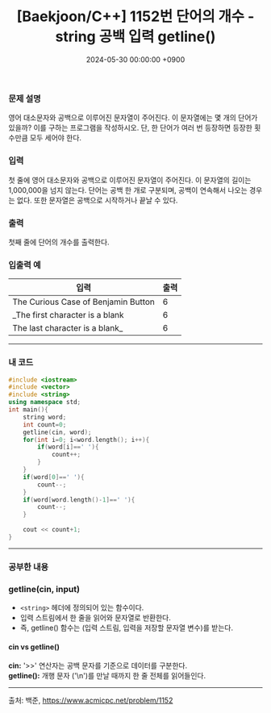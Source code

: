 ﻿---
#classes: wide
#toc: true
#toc_label: "My Table of Contents"
#toc_icon: "cog"
layout: single
title: "[Baekjoon/C++] 1152번 단어의 개수 - string 공백 입력 getline()"
date: "2024-05-30 00:00:00 +0900"
last_modified_at: "2024-05-30 00:00:00 +0900"
categories:
  - Baekjoon
tags:
  - c++
  - bronze2
author_profile: true
sidebar:
    nav: docs
---

### 문제 설명
영어 대소문자와 공백으로 이루어진 문자열이 주어진다. 이 문자열에는 몇 개의 단어가 있을까? 이를 구하는 프로그램을 작성하시오. 단, 한 단어가 여러 번 등장하면 등장한 횟수만큼 모두 세어야 한다.

### 입력
첫 줄에 영어 대소문자와 공백으로 이루어진 문자열이 주어진다. 이 문자열의 길이는 1,000,000을 넘지 않는다. 단어는 공백 한 개로 구분되며, 공백이 연속해서 나오는 경우는 없다. 또한 문자열은 공백으로 시작하거나 끝날 수 있다.

### 출력
첫째 줄에 단어의 개수를 출력한다.

### 입출력 예

| 입력 | 출력 |
| --- | --- |
| The Curious Case of Benjamin Button | 6 |
| _The first character is a blank | 6 |
| The last character is a blank_ | 6 |

---

### 내 코드
```c++
#include <iostream>
#include <vector>
#include <string>
using namespace std;
int main(){
    string word;
    int count=0;
    getline(cin, word);
    for(int i=0; i<word.length(); i++){
        if(word[i]==' '){
            count++;
        }
    }
    if(word[0]==' '){
        count--;
    }
    if(word[word.length()-1]==' '){
        count--;
    }
    
    cout << count+1;
}
```
---

### 공부한 내용
### getline(cin, input)
- `<string>` 헤더에 정의되어 있는 함수이다.
- 입력 스트림에서 한 줄을 읽어와 문자열로 반환한다.
- 즉, getline() 함수는 (입력 스트림, 입력을 저장할 문자열 변수)를 받는다.

#### cin vs getline()
**cin:** '>>' 연산자는 공백 문자를 기준으로 데이터를 구분한다.
<br/>**getline():** 개행 문자 ('\n')를 만날 때까지 한 줄 전체를 읽어들인다.

---
출처: 백준, https://www.acmicpc.net/problem/1152